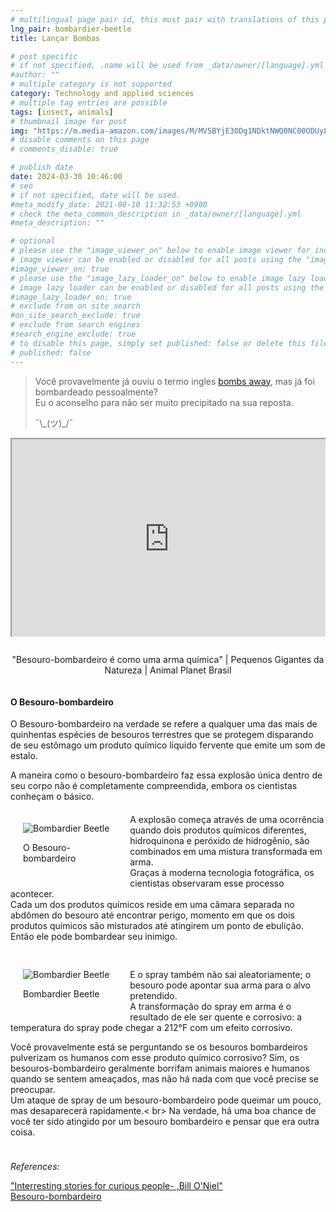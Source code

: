 ```yaml
---
# multilingual page pair id, this must pair with translations of this page. (This name must be unique)
lng_pair: bombardier-beetle
title: Lançar Bombas

# post specific
# if not specified, .name will be used from _data/owner/[language].yml
#author: ""
# multiple category is not supported
category: Technology and applied sciences
# multiple tag entries are possible
tags: [insect, animals]
# thumbnail image for post
img: "https://m.media-amazon.com/images/M/MV5BYjE3ODg1NDktNWQ0NC00ODUyLThlODAtNTI0MzZkMjEwMTcwXkEyXkFqcGdeQXVyNjY0ODg0MTA@._V1_.jpg"
# disable comments on this page
# comments_disable: true

# publish date
date: 2024-03-30 10:46:00
# seo
# if not specified, date will be used.
#meta_modify_date: 2021-08-10 11:32:53 +0900
# check the meta_common_description in _data/owner/[language].yml
#meta_description: ""

# optional
# please use the "image_viewer_on" below to enable image viewer for individual pages or posts (_posts/ or [language]/_posts folders).
# image viewer can be enabled or disabled for all posts using the "image_viewer_posts: true" setting in _data/conf/main.yml.
#image_viewer_on: true
# please use the "image_lazy_loader_on" below to enable image lazy loader for individual pages or posts (_posts/ or [language]/_posts folders).
# image lazy loader can be enabled or disabled for all posts using the "image_lazy_loader_posts: true" setting in _data/conf/main.yml.
#image_lazy_loader_on: true
# exclude from on site search
#on_site_search_exclude: true
# exclude from search engines
#search_engine_exclude: true
# to disable this page, simply set published: false or delete this file
# published: false
---
```


<style>
    container{
              float:left;
			  width:100%;
			  margin-bottom: 10px;			                
             }
	image-container{
		width: 30%;
		float:left;
		border: hidden; 
		margin: 20px;
	}
	img{
		object-fit:contain;	  	
	}
    container-text{	
       /* width: 40%; 
        margin-left: 5px;*/
        display: block;
        margin-top: 20px; 
        padding-top: 1 px;
        /* border: solid 1px; */
	}

    ol{
        list-style-type: upper-roman;
        
    }

   /* used as <p class="vertical"></p> instead I can also use <blockquote> 
     or > in md
      */
    video-container{   
		width: 60%;
		float:left;
		border: hidden; 
		margin: 20px;
    }

    iframe{
       position: relative; 
        top: 0; 
        left: 0; 
        width: 100%; 
        height: 100%; 
        object-fit-contain;
    }


	.vertical{
    border-left: 4px solid;
    border-right: 4px solid;
    border-radius: 25px;
    color: blue;
    background-color: #111111;
	margin;0 0 0 -3;
    padding:0 0 0 1em

  }
  vertical-text{
	color: #bbbbbb;
  
  font-family: cursive;
  }

</style>

<blockquote>
<p>Você provavelmente já ouviu o termo ingles <span><a href="https://idioms.thefreedictionary.com/bombs+away">bombs away</a></span>, mas já foi bombardeado pessoalmente?<br>
Eu o aconselho para não ser muito precipitado na sua reposta.<br>
</p>
<p>
¯\_(ツ)_/¯
</p>
</blockquote>

<div
  style="position: relative;padding-bottom: 56.25%;padding-top: 35px;height: 0;margin-bottom: 2em;
    overflow: hidden;">
      <iframe
        style="position: absolute; top: 0; left: 0; width: 100%; height: 100%"
        src="https://www.youtube.com/embed/zxUoS01-ZHo?si=aq4d2D1SxZOGD5vP" title="YouTube video player"     allowfullscreen   >
  </iframe> 
 
</div>
 <p style="position: relative; text-align: center">"Besouro-bombardeiro é como uma arma química" | Pequenos Gigantes da Natureza | Animal Planet Brasil</p>

<container>
<h4>O Besouro-bombardeiro</h4>
<p>O Besouro-bombardeiro na verdade se refere a qualquer uma das mais de quinhentas espécies de besouros terrestres que se protegem disparando de seu estômago um produto químico líquido fervente que emite um som de estalo.</p>
<p>A maneira como o besouro-bombardeiro faz essa explosão única dentro de seu corpo não é completamente compreendida, embora os cientistas conheçam o básico.<br>
</p>
<image-container>
    <img src="https://www.shapeoflife.org/sites/default/files/2023-10/4205467_orig.jpg" alt="Bombardier Beetle">
<p>O Besouro-bombardeiro</p>
</image-container>
<container-text>
<p>A explosão começa através de uma ocorrência quando dois produtos químicos diferentes, hidroquinona e peróxido de hidrogênio, são combinados em uma mistura transformada em arma.<br>
Graças à moderna tecnologia fotográfica, os cientistas observaram esse processo acontecer.<br>
Cada um dos produtos químicos reside em uma câmara separada no abdômen do besouro até encontrar perigo, momento em que os dois produtos químicos são misturados até atingirem um ponto de ebulição.<br>
Então ele pode bombardear seu inimigo.<br>
</p>
</container-text>
</container>
<container>
<image-container>
    <img src="https://upload.wikimedia.org/wikipedia/commons/thumb/a/a3/Brachinus_spPCCA20060328-2821B.jpg/220px-Brachinus_spPCCA20060328-2821B.jpg" alt="Bombardier Beetle">
<p>Bombardier Beetle</p>
</image-container>
<container-text>
<p>
E o spray também não sai aleatoriamente; o besouro pode apontar sua arma para o alvo pretendido.<br>
A transformação do spray em arma é o resultado de ele ser quente e corrosivo: a temperatura do spray pode chegar a 212°F com um efeito corrosivo.</p>
<p>Você provavelmente está se perguntando se os besouros bombardeiros pulverizam os humanos com esse produto químico corrosivo? Sim, os besouros-bombardeiro geralmente borrifam animais maiores e humanos quando se sentem ameaçados, mas não há nada com que você precise se preocupar.<br> Um ataque de spray de um besouro-bombardeiro pode queimar um pouco, mas desaparecerá rapidamente.< br>
Na verdade, há uma boa chance de você ter sido atingido por um besouro bombardeiro e pensar que era outra coisa.</p>
</container-text>
</container>

<container>
<p><i>References:</i></p>
<p><a href="https://www.wook.pt/livro/interesting-stories-for-curious-people-bill-o-neill/26162550">"Interresting stories for curious people- ,Bill O'Niel"</a><br>
<a href="https://pt.wikipedia.org/wiki/Besouro-bombardeiro">Besouro-bombardeiro</a>
</p>
</container>
